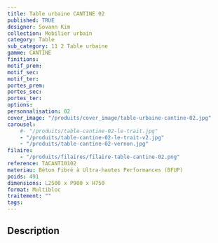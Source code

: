 ```yaml
---
title: Table urbaine CANTINE 02
published: TRUE
designer: Sovann Kim
collection: Mobilier urbain
category: Table
sub_category: 11 2 Table urbaine
gamme: CANTINE
finitions:
motif_prem:
motif_sec:
motif_ter:
portes_prem:
portes_sec:
portes_ter:
options:
personnalisation: 02
cover_image: "/produits/cover_image/table-urbaine-cantine-02.jpg"
carousel:
    #- "/produits/table-cantine-02-le-trait.jpg"
    - "/produits/table-cantine-02-le-trait-v2.jpg"
    - "/produits/table-cantine-02-vernon.jpg"
filaire:
    - "/produits/filaires/filaire-table-cantine-02.png"
reference: TACANTI0102
materiau: Béton Fibré à Ultra-hautes Performances (BFUP)
poids: 491
dimensions: L2500 x P900 x H750
format: Multibloc
traitement: ""
tags:
---
```


## Description
